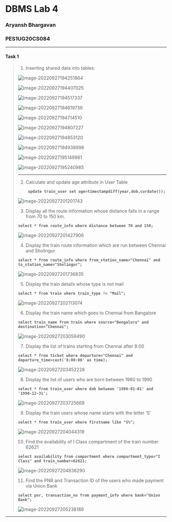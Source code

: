 # DBMS Lab 4

### Aryansh Bhargavan

### PES1UG20CS084

---

#### Task 1

>1) Inserting shared data into tables:
>
>  ![image-20220927194251864](C:\Users\Aryansh\AppData\Roaming\Typora\typora-user-images\image-20220927194251864.png)
>
>  ![image-20220927194407025](C:\Users\Aryansh\AppData\Roaming\Typora\typora-user-images\image-20220927194407025.png)
>
>  ![image-20220927194517337](C:\Users\Aryansh\AppData\Roaming\Typora\typora-user-images\image-20220927194517337.png)
>
>  ![image-20220927194619736](C:\Users\Aryansh\AppData\Roaming\Typora\typora-user-images\image-20220927194619736.png)
>
>  ![image-20220927194714510](C:\Users\Aryansh\AppData\Roaming\Typora\typora-user-images\image-20220927194714510.png)
>
>  ![image-20220927194807227](C:\Users\Aryansh\AppData\Roaming\Typora\typora-user-images\image-20220927194807227.png)
>
>  ![image-20220927194853120](C:\Users\Aryansh\AppData\Roaming\Typora\typora-user-images\image-20220927194853120.png)
>
>  ![image-20220927194938998](C:\Users\Aryansh\AppData\Roaming\Typora\typora-user-images\image-20220927194938998.png)
>
>  ![image-20220927195149961](C:\Users\Aryansh\AppData\Roaming\Typora\typora-user-images\image-20220927195149961.png)
>
>  ![image-20220927195240985](C:\Users\Aryansh\AppData\Roaming\Typora\typora-user-images\image-20220927195240985.png)
>
>---
>
>  2) Calculate and update age attribute in User Table
>
>     **` update train_user set age=timestampdiff(year,dob,curdate());`**
>
>![image-20220927201201743](C:\Users\Aryansh\AppData\Roaming\Typora\typora-user-images\image-20220927201201743.png)
>
>3) Display all the route information whose distance falls in a range from 70 to 150 km.
>
> **`select * from route_info where distance between 70 and 150;`**
>
>![image-20220927201427906](C:\Users\Aryansh\AppData\Roaming\Typora\typora-user-images\image-20220927201427906.png)
>
>4) Display the train route information which are run between Chennai and Sholingur
>
> **`select * from route_info where from_station_name="Chennai" and to_station_name="Sholingur";`**
>
>![image-20220927201736835](C:\Users\Aryansh\AppData\Roaming\Typora\typora-user-images\image-20220927201736835.png)
>
>5) Display the train details whose type is not mail
>
> **`select * from train where train_type != "Mail";`**
>
>![image-20220927202113074](C:\Users\Aryansh\AppData\Roaming\Typora\typora-user-images\image-20220927202113074.png)
>
>6) Display the train name which goes to Chennai from Bangalore
>
> **`select train_name from train where source="Bengaluru" and destination="Chennai";`**
>
>![image-20220927203059490](C:\Users\Aryansh\AppData\Roaming\Typora\typora-user-images\image-20220927203059490.png)
>
>7) Display the list of trains starting from Chennai after 8:00
>
> **`select * from ticket where departure="Chennai" and departure_time>cast('8:00:00' as time);`**
>
>![image-20220927203452228](C:\Users\Aryansh\AppData\Roaming\Typora\typora-user-images\image-20220927203452228.png)
>
>8) Display the list of users who are born between 1980 to 1990
>
> **`select * from train_user where dob between '1980-01-01' and '1990-12-31';`**
>
>![image-20220927203725669](C:\Users\Aryansh\AppData\Roaming\Typora\typora-user-images\image-20220927203725669.png)
>
>9) Display the train users whose name starts with the letter ‘S’
>
> **`select * from train_user where firstname like "S%";`**
>
>![image-20220927204044319](C:\Users\Aryansh\AppData\Roaming\Typora\typora-user-images\image-20220927204044319.png)
>
>10) Find the availability of I Class compartment of the train number 62621
>
>**`select availability from compartment where compartment_type="I Class" and train_number=62621;`**
>
>![image-20220927204838290](C:\Users\Aryansh\AppData\Roaming\Typora\typora-user-images\image-20220927204838290.png)
>
>11) Find the PNR and Transaction ID of the users who made payment via Union Bank
>
>**`select pnr, transaction_no from payment_info where bank="Union Bank";`**
>
>![image-20220927205238189](C:\Users\Aryansh\AppData\Roaming\Typora\typora-user-images\image-20220927205238189.png)

---

